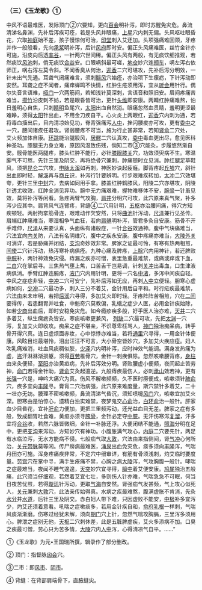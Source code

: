 ### （三）《玉龙歌》①

中风不语最难医，发际顶门②穴要知，更向[百会](https://www.gmzyjc.com/read/zjs/zjs3.2.2-0.0.1.3.20.md)明补泻，即时苏醒免灾危。鼻流清涕名鼻渊，先补后泻疾可痊，若是头风并眼痛，[上星](https://www.gmzyjc.com/read/zjs/zjs3.2.2-0.0.1.3.23.md)穴内刺无偏。头风呕吐眼昏花，穴取[神庭](https://www.gmzyjc.com/read/zjs/zjs3.2.2-0.0.1.3.24.md)始不差，孩子慢惊何可治，[印堂](https://www.gmzyjc.com/read/zjs/zjs3.4-0.1.1.2.0.md)刺入艾还加。头项强痛难回颈，牙疼并作一般般看，先向[承浆](https://www.gmzyjc.com/read/zjs/zjs3.2.1-0.1.1.3.22.md)明补泻，后针[风府](https://www.gmzyjc.com/read/zjs/zjs3.2.2-0.0.1.3.16.md)即时安。偏正头风痛难医，丝竹金针亦可施，沿皮向后透[率谷](https://www.gmzyjc.com/read/zjs/zjs3.1.9-12-0.0.3.3.8.md)，一针两穴世间稀。偏正头风有两般，有无痰饮细推观，若然痰饮[风池](https://www.gmzyjc.com/read/zjs/zjs3.1.9-12-0.0.3.3.20.md)刺，倘无痰饮[合谷](https://www.gmzyjc.com/read/zjs/zjs3.1.1-3-0.1.2.3.4.md)安。口眼㖞斜最可嗟，[地仓](https://www.gmzyjc.com/read/zjs/zjs3.1.1-3-0.1.3.3.4.md)妙穴连[颊车](https://www.gmzyjc.com/read/zjs/zjs3.1.1-3-0.1.3.3.6.md)，㖞左泻右依师正，㖞右泻左莫令斜。不闻香臭从何治，[迎香](https://www.gmzyjc.com/read/zjs/zjs3.1.1-3-0.1.2.3.20.md)二穴可堪攻，先补后泻分明效，一针未出气先通。耳聋气闭痛难言，须刺[翳风](https://www.gmzyjc.com/read/zjs/zjs3.1.9-12-0.0.2.3.17.md)穴始痊，亦治项下生瘰疬，下针泻动即安然。耳聋之症不闻者，痛痒蝉鸣不快情，红肿生疮须用泻，宜从[听会](https://www.gmzyjc.com/read/zjs/zjs3.1.9-12-0.0.3.3.2.md)用针行。偶尔失音言语难，[哑门](https://www.gmzyjc.com/read/zjs/zjs3.2.2-0.0.1.3.15.md)一穴两筋间，若知浅针莫深刺，言语音和照旧安。眉间疼痛苦难当，[攒竹](https://www.gmzyjc.com/read/zjs/zjs3.1.7-8-0.0.1.3.2.md)沿皮刺不妨，若是眼昏皆可治，更针[头维](https://www.gmzyjc.com/read/zjs/zjs3.1.1-3-0.1.3.3.8.md)即安康。两睛红肿痛难熬，怕日羞明心自焦，只刺[睛明](https://www.gmzyjc.com/read/zjs/zjs3.1.7-8-0.0.1.3.1.md)鱼尾穴，[太阳](https://www.gmzyjc.com/read/zjs/zjs3.4-0.1.1.4.0.md)出血自然消。眼痛忽然血贯睛，羞明更涩最难睁，须得[太阳](https://www.gmzyjc.com/read/zjs/zjs3.4-0.1.1.4.0.md)针出血，不用金刀疾自平。心火炎上两眼红，[迎香](https://www.gmzyjc.com/read/zjs/zjs3.1.1-3-0.1.2.3.20.md)穴内刺为通，若将毒血搐出后，目内清凉始见功，脊背强痛泻[人中](https://www.gmzyjc.com/read/zjs/zjs3.2.2-0.0.1.3.26.md)，挫闪腰痠亦可攻，更有[委中](https://www.gmzyjc.com/read/zjs/zjs3.1.7-8-0.0.1.3.40.md)之 一穴，腰间诸疾任君攻。肾弱腰疼不可当，施为行止甚非常，若知[肾俞](https://www.gmzyjc.com/read/zjs/zjs3.1.7-8-0.0.1.3.23.md)二穴处， 艾火频加体自康。[环跳](https://www.gmzyjc.com/read/zjs/zjs3.1.9-12-0.0.3.3.30.md)能治腿股风，[居髎](https://www.gmzyjc.com/read/zjs/zjs3.1.9-12-0.0.3.3.29.md)二穴认真攻，[委中](https://www.gmzyjc.com/read/zjs/zjs3.1.7-8-0.0.1.3.40.md)毒血更出尽，愈见医科神圣功。膝腿无力身立难，原因风湿致伤残，倘知二市③穴能灸，步履悠然渐自安。髋骨能医两腿疼，膝头红肿不能行，必针[膝眼](https://www.gmzyjc.com/read/zjs/zjs3.4-0.1.4.10.0.md)[膝关](https://www.gmzyjc.com/read/zjs/zjs3.1.9-12-0.0.4.3.7.md)穴，功效须臾病不生。寒温脚气不可熬，先针三里及阴交，再将绝骨穴兼刺，肿痛顿时立见消。肿红腿足草鞋风，须把[昆仑](https://www.gmzyjc.com/read/zjs/zjs3.1.7-8-0.0.1.3.60.md)二穴攻，[申脉](https://www.gmzyjc.com/read/zjs/zjs3.1.7-8-0.0.1.3.62.md)[太溪](https://www.gmzyjc.com/read/zjs/zjs3.1.7-8-0.0.2.3.3.md)如再刺，神医妙诀起疲癃。脚背疼起[丘墟](https://www.gmzyjc.com/read/zjs/zjs3.1.9-12-0.0.3.3.40.md)穴，斜针出血即时轻，[解溪](https://www.gmzyjc.com/read/zjs/zjs3.1.1-3-0.1.3.3.41.md)再与[商丘](https://www.gmzyjc.com/read/zjs/zjs3.1.4-6-0.0.1.3.5.md)识，补泻行针要辨明。行步艰难疾转加，[太冲](https://www.gmzyjc.com/read/zjs/zjs3.1.9-12-0.0.4.3.3.md)二穴效堪夸，更针三里[中封](https://www.gmzyjc.com/read/zjs/zjs3.1.9-12-0.0.4.3.4.md)穴，去病如同用手拿。膝盖红肿鹤膝风，阳陵二穴亦堪攻，阴陵针透尤收效，红肿全消见异功。腕中无力痛艰难，握物难移体不安，[腕骨](https://www.gmzyjc.com/read/zjs/zjs3.1.4-6-0.0.3.3.4.md)一针虽见效，莫将补泻等闲看。急疼两臂气攻胸，[肩井](https://www.gmzyjc.com/read/zjs/zjs3.1.9-12-0.0.3.3.21.md)分明穴可攻，此穴原来真气聚，补多泻少应其中。肩背风气连臂疼，背缝④二穴用针明，[五枢](https://www.gmzyjc.com/read/zjs/zjs3.1.9-12-0.0.3.3.27.md)亦治腰间痛，得穴方知疾顿轻。两肘拘挛筋骨连，艰难动作欠安然，只将[曲池](https://www.gmzyjc.com/read/zjs/zjs3.1.1-3-0.1.2.3.11.md)针泻动，[尺泽](https://www.gmzyjc.com/read/zjs/zjs3.1.1-3-0.1.1.3.5.md)兼行见圣传。肩端红肿痛难当，寒湿相争气血狂，若向[肩髃](https://www.gmzyjc.com/read/zjs/zjs3.1.1-3-0.1.2.3.15.md)明补泻，管君多灸自安康。筋骨不开手难伸，[尺泽](https://www.gmzyjc.com/read/zjs/zjs3.1.1-3-0.1.1.3.5.md)从来要认真，头面纵有诸般症，一针[合谷](https://www.gmzyjc.com/read/zjs/zjs3.1.1-3-0.1.2.3.4.md)效通神。腹中气块痛难当，穴法宜向[内关](https://www.gmzyjc.com/read/zjs/zjs3.1.9-12-0.0.1.3.6.md)防，八法有名阴维穴，腹中之疾永安康。腹中疼痛亦难当，[大陵](https://www.gmzyjc.com/read/zjs/zjs3.1.9-12-0.0.1.3.7.md)[外关](https://www.gmzyjc.com/read/zjs/zjs3.1.9-12-0.0.2.3.5.md)可消详，若是胁痛并闭结，[支沟](https://www.gmzyjc.com/read/zjs/zjs3.1.9-12-0.0.2.3.6.md)奇妙效非常。脾家之证最可怜，有寒有热两相煎，[间使](https://www.gmzyjc.com/read/zjs/zjs3.1.9-12-0.0.1.3.5.md)二穴针泻动，热泻寒补病俱痊。九种心痛及脾疼，[上脘](https://www.gmzyjc.com/read/zjs/zjs3.2.1-0.1.1.3.12.md)穴内用神针，若还脾败[中脘](https://www.gmzyjc.com/read/zjs/zjs3.2.1-0.1.1.3.11.md)补，两针神效免灾侵。痔漏之疾亦可憎，表里急重最难禁，或痛或痒或下血，[二白](https://www.gmzyjc.com/read/zjs/zjs3.4-0.1.4.4.0.md)穴在掌后寻。三焦热气壅上焦，口苦舌干岂易调，针刺[关冲](https://www.gmzyjc.com/read/zjs/zjs3.1.9-12-0.0.2.3.1.md)出毒血，口生津液病俱消。手臂红肿连腕疼，[液门](https://www.gmzyjc.com/read/zjs/zjs3.1.9-12-0.0.2.3.2.md)穴内用针明，更将一穴名[中渚](https://www.gmzyjc.com/read/zjs/zjs3.1.9-12-0.0.2.3.3.md)，多泻中间疾自轻。中风之症症非轻，[中冲](https://www.gmzyjc.com/read/zjs/zjs3.1.9-12-0.0.1.3.9.md)二穴可安宁，先补后泻如无应，再刺[人中](https://www.gmzyjc.com/read/zjs/zjs3.2.2-0.0.1.3.26.md)立便轻。胆寒心虚病如何，[少冲](https://www.gmzyjc.com/read/zjs/zjs3.1.4-6-0.0.2.3.9.md)二穴最功多，刺入三分不着艾，金针用后自平和。时行疟疾最难禁，穴法由来未审明，若把[后溪](https://www.gmzyjc.com/read/zjs/zjs3.1.4-6-0.0.3.3.3.md)穴寻得，多加艾火即时轻。牙疼阵阵苦相煎，穴在[二间](https://www.gmzyjc.com/read/zjs/zjs3.1.1-3-0.1.2.3.2.md)要得传，若患翻胃并吐食，中魁奇穴莫教偏，乳蛾之症少人医，必用金针疾始除，如若[少商](https://www.gmzyjc.com/read/zjs/zjs3.1.1-3-0.1.1.3.10.1.md)出血后，即时安稳免灾危。如今瘾疹疾多般，好手医人治亦难，[天井](https://www.gmzyjc.com/read/zjs/zjs3.1.9-12-0.0.2.3.10.md)二穴多着艾，纵生瘰疬灸皆安。寒痰咳嗽更兼风， [列缺](https://www.gmzyjc.com/read/zjs/zjs3.1.1-3-0.1.1.3.7.md)二穴最可攻，先把[太渊](https://www.gmzyjc.com/read/zjs/zjs3.1.1-3-0.1.1.3.9.md)一穴泻，复加艾火即收攻。痴呆之症不堪亲，不识尊卑枉骂人，[神门](https://www.gmzyjc.com/read/zjs/zjs3.1.4-6-0.0.2.3.7.md)独治痴呆病，转手骨开得穴真。连日虚烦面赤妆，心中惊悸亦难当，若将[通里](https://www.gmzyjc.com/read/zjs/zjs3.1.4-6-0.0.2.3.5.md)穴寻得，一用金针体便康。风眩目烂最堪怜，泪出汪汪不可言，大小骨空皆妙穴，多加艾火疾应痊。妇人吹乳痛难消，吐血风痰稠似胶，[少泽](https://www.gmzyjc.com/read/zjs/zjs3.1.4-6-0.0.3.3.1.md)穴内明补泻，应时神效气能调。满身发热痛为虚，盗汗淋淋渐损躯，须得[百劳](https://www.gmzyjc.com/read/zjs/zjs3.4-0.1.2.1.0.md)椎骨穴，金针一刺疾俱除。忽然咳嗽腰背疼，[身柱](https://www.gmzyjc.com/read/zjs/zjs3.2.2-0.0.1.3.12.md)由来灸便轻，[至阳](https://www.gmzyjc.com/read/zjs/zjs3.2.2-0.0.1.3.9.md)亦治黄疸病，先补后泻效分明。肾败腰虚小便频，夜间起止苦劳神，[命门](https://www.gmzyjc.com/read/zjs/zjs3.2.2-0.0.1.3.4.md)若得金针助，[肾俞](https://www.gmzyjc.com/read/zjs/zjs3.1.7-8-0.0.1.3.23.md)艾灸起邅逆。九般痔疾最伤人，必刺[承山](https://www.gmzyjc.com/read/zjs/zjs3.1.7-8-0.0.1.3.57.md)效若神，更有[长强](https://www.gmzyjc.com/read/zjs/zjs3.2.2-0.0.1.3.1.md)一穴是，呻吟大痛穴为真。伤风不解嗽频频，久不医时痨便成，咳嗽须针[肺俞](https://www.gmzyjc.com/read/zjs/zjs3.1.7-8-0.0.1.3.13.md)穴，疾多宜向[丰隆](https://www.gmzyjc.com/read/zjs/zjs3.1.1-3-0.1.3.3.40.md)寻。膏肓二穴治病强，此穴原来难度量，斯穴禁针多着艾，二十一壮亦无妨。腠理不密咳嗽频，鼻流清涕气昏沉，须知喷嚏[风门](https://www.gmzyjc.com/read/zjs/zjs3.1.7-8-0.0.1.3.12.md)穴，咳嗽宜加艾火深。胆寒由是怕惊心，遗精白浊实难禁，夜梦鬼交[心俞](https://www.gmzyjc.com/read/zjs/zjs3.1.7-8-0.0.1.3.15.md)治，[白环俞](https://www.gmzyjc.com/read/zjs/zjs3.1.7-8-0.0.1.3.30.md)治一般针。肝家血少目昏花，宜补[肝俞](https://www.gmzyjc.com/read/zjs/zjs3.1.7-8-0.0.1.3.18.md)力便加，更把三里频泻动，还光益血目无差。脾家之症有多般，致成翻胃吐食难，黄疸亦须寻[腕骨](https://www.gmzyjc.com/read/zjs/zjs3.1.4-6-0.0.3.3.4.md)，金针必定夺[中脘](https://www.gmzyjc.com/read/zjs/zjs3.2.1-0.1.1.3.11.md)。无汗伤寒泻[复溜](https://www.gmzyjc.com/read/zjs/zjs3.1.7-8-0.0.2.3.7.md)，汗多宜将[合谷](https://www.gmzyjc.com/read/zjs/zjs3.1.1-3-0.1.2.3.4.md)收，若然六脉皆微细，金针一补脉还浮。大便闭结不能通，[照海](https://www.gmzyjc.com/read/zjs/zjs3.1.7-8-0.0.2.3.6.md)分明在足中，更把[支沟](https://www.gmzyjc.com/read/zjs/zjs3.1.9-12-0.0.2.3.6.md)来泻动，方知妙穴有神功。小腹胀满气攻心，[内庭](https://www.gmzyjc.com/read/zjs/zjs3.1.1-3-0.1.3.3.44.md)二穴要先针，两足有水临泣泻，无水方能病不侵。七般疝气取[大敦](https://www.gmzyjc.com/read/zjs/zjs3.1.9-12-0.0.4.3.1.md)，穴法由来指侧间，肾[气冲](https://www.gmzyjc.com/read/zjs/zjs3.1.1-3-0.1.3.3.30.md)心何所治，[关元](https://www.gmzyjc.com/read/zjs/zjs3.2.1-0.1.1.3.4.md)[带脉](https://www.gmzyjc.com/read/zjs/zjs3.1.9-12-0.0.3.3.26.md)莫等闲。传尸痨病最难医，[涌泉](https://www.gmzyjc.com/read/zjs/zjs3.1.7-8-0.0.2.3.1.md)出血免灾危，痰多须向[丰隆](https://www.gmzyjc.com/read/zjs/zjs3.1.1-3-0.1.3.3.40.md)泻，气喘丹田亦可施。浑身疼痛疾非常，不定穴中细审详，有筋有骨须浅刺，灼艾临时要度量。[劳宫](https://www.gmzyjc.com/read/zjs/zjs3.1.9-12-0.0.1.3.8.md)穴在掌中寻，满手生疮痛不禁，心胸之病[大陵](https://www.gmzyjc.com/read/zjs/zjs3.1.9-12-0.0.1.3.7.md)泻，气攻胸腹一般针。哮喘之症最难当，夜闻不睡气遑遑，[天突](https://www.gmzyjc.com/read/zjs/zjs3.2.1-0.1.1.3.20.1.md)妙穴宜寻得，[膻中](https://www.gmzyjc.com/read/zjs/zjs3.2.1-0.1.1.3.16.md)着艾便安康。[鸠尾](https://www.gmzyjc.com/read/zjs/zjs3.2.1-0.1.1.3.14.md)独治五般痛，此穴须当仔细观，若然着艾宜七壮，多则伤人针亦难，气喘急急不可眠，何当日夜苦忧煎，若得[璇玑](https://www.gmzyjc.com/read/zjs/zjs3.2.1-0.1.1.3.20.md)针泻动，更取[气海](https://www.gmzyjc.com/read/zjs/zjs3.2.1-0.1.1.3.6.md)自安然。肾强疝气发甚频，气上攻心似死人，[关元](https://www.gmzyjc.com/read/zjs/zjs3.2.1-0.1.1.3.4.md)兼刺[大敦](https://www.gmzyjc.com/read/zjs/zjs3.1.9-12-0.0.4.3.1.md)穴，此法亲传始得真。水病之疾最难熬，腹满虚胀不肯消，先灸[水分](https://www.gmzyjc.com/read/zjs/zjs3.2.1-0.1.1.3.8.md)并[水道](https://www.gmzyjc.com/read/zjs/zjs3.1.1-3-0.1.3.3.28.md)，后针三里及阴交。赤白妇人带下难，只因虚败不能安，[中极](https://www.gmzyjc.com/read/zjs/zjs3.2.1-0.1.1.3.3.md)补多宜泻少，灼艾还须着意看。吼喘之症嗽痰多，若用金针疾自和，[俞府](https://www.gmzyjc.com/read/zjs/zjs3.1.7-8-0.0.2.3.27.md)[乳根](https://www.gmzyjc.com/read/zjs/zjs3.1.1-3-0.1.3.3.18.md)一样刺，气喘风痰渐渐磨。伤寒过经犹未解，须向[期门](https://www.gmzyjc.com/read/zjs/zjs3.1.9-12-0.0.4.3.14.md)穴上针，忽然气喘攻胸膈，三里泻多须用心。脾泄之症别无他，[天枢](https://www.gmzyjc.com/read/zjs/zjs3.1.1-3-0.1.3.3.25.md)二穴刺休差，此是五脏脾虚疾，艾火多添病不加。口臭之疾最可憎，劳心只为苦多情，[大陵](https://www.gmzyjc.com/read/zjs/zjs3.1.9-12-0.0.1.3.7.md)穴内[人中](https://www.gmzyjc.com/read/zjs/zjs3.2.2-0.0.1.3.26.md)泻，心得清凉气自平。……”

①《玉龙歌》为元•王国瑞所撰，辑录作了部分删改。

② 顶门：指督脉[囟会](https://www.gmzyjc.com/read/zjs/zjs3.2.2-0.0.1.3.22.md)穴。

③二市：即[风市](https://www.gmzyjc.com/read/zjs/zjs3.1.9-12-0.0.3.3.31.md)、[阴市](https://www.gmzyjc.com/read/zjs/zjs3.1.1-3-0.1.3.3.33.md)。

④ 背缝：在背部肩端骨下，直腋缝尖。

